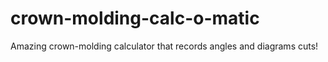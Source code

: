 # crown-molding-calc-o-matic
Amazing crown-molding calculator that records angles and diagrams cuts!
